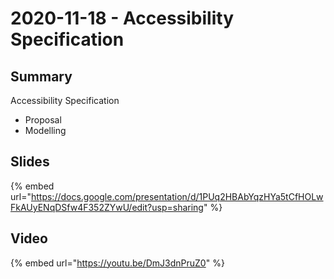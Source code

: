 # 2020-11-18 - Accessibility Specification

## **Summary**

Accessibility Specification

* Proposal
* Modelling

## **Slides**

{% embed url="https://docs.google.com/presentation/d/1PUq2HBAbYqzHYa5tCfHOLwFkAUyENqDSfw4F352ZYwU/edit?usp=sharing" %}

## **Video**

{% embed url="https://youtu.be/DmJ3dnPruZ0" %}



